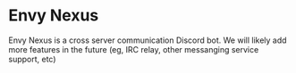 # Envy Nexus

Envy Nexus is a cross server communication Discord bot. We will likely add more features in the future (eg, IRC relay, other messanging service support, etc)
